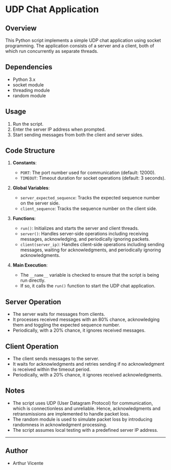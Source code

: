 # UDP Chat Application

## Overview
This Python script implements a simple UDP chat application using socket programming. The application consists of a server and a client, both of which run concurrently as separate threads.

## Dependencies
- Python 3.x
- socket module
- threading module
- random module

## Usage
1. Run the script.
2. Enter the server IP address when prompted.
3. Start sending messages from both the client and server sides.

## Code Structure
1. **Constants**:
   - `PORT`: The port number used for communication (default: 12000).
   - `TIMEOUT`: Timeout duration for socket operations (default: 3 seconds).

2. **Global Variables**:
   - `server_expected_sequence`: Tracks the expected sequence number on the server side.
   - `client_sequence`: Tracks the sequence number on the client side.

3. **Functions**:
   - `run()`: Initializes and starts the server and client threads.
   - `server()`: Handles server-side operations including receiving messages, acknowledging, and periodically ignoring packets.
   - `client(server_ip)`: Handles client-side operations including sending messages, waiting for acknowledgments, and periodically ignoring acknowledgments.

4. **Main Execution**:
   - The `__name__` variable is checked to ensure that the script is being run directly.
   - If so, it calls the `run()` function to start the UDP chat application.

## Server Operation
- The server waits for messages from clients.
- It processes received messages with an 80% chance, acknowledging them and toggling the expected sequence number.
- Periodically, with a 20% chance, it ignores received messages.

## Client Operation
- The client sends messages to the server.
- It waits for acknowledgments and retries sending if no acknowledgment is received within the timeout period.
- Periodically, with a 20% chance, it ignores received acknowledgments.

## Notes
- The script uses UDP (User Datagram Protocol) for communication, which is connectionless and unreliable. Hence, acknowledgments and retransmissions are implemented to handle packet loss.
- The random module is used to simulate packet loss by introducing randomness in acknowledgment processing.
- The script assumes local testing with a predefined server IP address.

------

## Author

- Arthur Vicente

